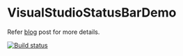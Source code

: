 VisualStudioStatusBarDemo
=========================

Refer [blog](http://geekswithblogs.net/onlyutkarsh/archive/2013/08/11/using-visual-studio-status-bar-in-your-extensions.aspx "blog") post for more details.

[![Build status](https://ci.appveyor.com/api/projects/status/kh9bb77fhl67o4km)](https://ci.appveyor.com/project/onlyutkarsh/visualstudiostatusbardemo)

